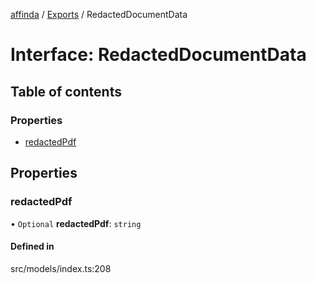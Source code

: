 [affinda](../README.md) / [Exports](../modules.md) / RedactedDocumentData

# Interface: RedactedDocumentData

## Table of contents

### Properties

- [redactedPdf](RedactedDocumentData.md#redactedpdf)

## Properties

### redactedPdf

• `Optional` **redactedPdf**: `string`

#### Defined in

src/models/index.ts:208
